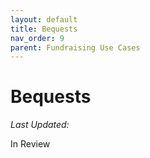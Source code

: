 ```yaml
---
layout: default
title: Bequests
nav_order: 9
parent: Fundraising Use Cases
---
```


# Bequests
*Last Updated:*

In Review

